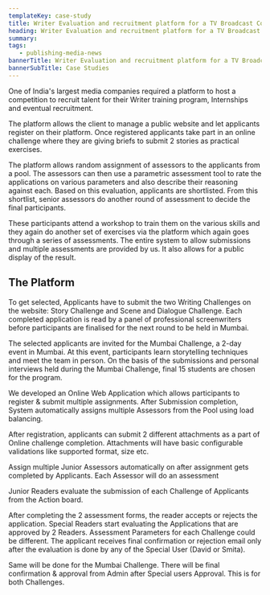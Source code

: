 ```yaml
---
templateKey: case-study
title: Writer Evaluation and recruitment platform for a TV Broadcast Company
heading: Writer Evaluation and recruitment platform for a TV Broadcast Company
summary: 
tags: 
   - publishing-media-news
bannerTitle: Writer Evaluation and recruitment platform for a TV Broadcast Company
bannerSubTitle: Case Studies
---
```


One of India's largest media companies required a platform to host a competition to recruit talent for their Writer training program, Internships and eventual recruitment. 

The platform allows the client to manage a public website and let applicants register on their platform. Once registered applicants take part in an online challenge where they are giving briefs to submit 2 stories as practical exercises. 

The platform allows random assignment of assessors to the applicants from a pool. The assessors can then use a parametric assessment tool to rate the applications on various parameters and also describe their reasoning against each. Based on this evaluation, applicants are shortlisted. From this shortlist, senior assessors do another round of assessment to decide the final participants.

These participants attend a workshop to train them on the various skills and they again do another set of exercises via the platform which again goes through a series of assessments. The entire system to allow submissions and multiple assessments are provided by us. It also allows for a public display of the result.

 
## The Platform
To get selected, Applicants have to submit the two Writing Challenges on the website: Story Challenge and Scene and Dialogue Challenge. 
Each completed application is read by a panel of professional screenwriters before participants are finalised for the next round to be held in Mumbai.

The selected applicants are invited for the Mumbai Challenge, a 2-day event in Mumbai. At this event, participants learn storytelling techniques and meet the team in person.
On the basis of the submissions and personal interviews held during the Mumbai Challenge, final 15 students are chosen for the program.

We developed an Online Web Application which allows participants to register & submit multiple assignments. After Submission completion, System automatically assigns multiple Assessors from the Pool using load balancing.

After registration, applicants can submit 2 different attachments as a part of Online challenge completion. Attachments will have basic configurable validations like supported format, size etc.

Assign multiple Junior Assessors automatically on after assignment gets completed by Applicants. Each Assessor will do an assessment

Junior Readers evaluate the submission of each Challenge of Applicants from the Action board.

After completing the 2 assessment forms, the reader accepts or rejects the application. Special Readers start evaluating the Applications that are approved by 2 Readers. Assessment Parameters for each Challenge could be different. The applicant receives final confirmation or rejection email only after the evaluation is done by any of the Special User (David or Smita).

Same will be done for the Mumbai Challenge. 
There will be final confirmation & approval from Admin after Special users Approval. This is for both Challenges.